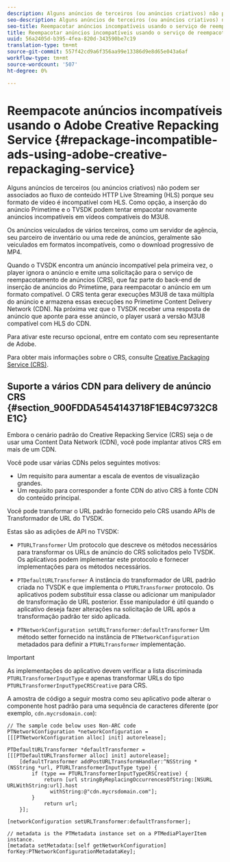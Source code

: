 ```yaml
---
description: Alguns anúncios de terceiros (ou anúncios criativos) não podem ser associados ao fluxo de conteúdo HTTP Live Streaming (HLS) porque seu formato de vídeo é incompatível com HLS. Como opção, a inserção do anúncio Primetime e o TVSDK podem tentar empacotar novamente anúncios incompatíveis em vídeos compatíveis do M3U8.
seo-description: Alguns anúncios de terceiros (ou anúncios criativos) não podem ser associados ao fluxo de conteúdo HTTP Live Streaming (HLS) porque seu formato de vídeo é incompatível com HLS. Como opção, a inserção do anúncio Primetime e o TVSDK podem tentar empacotar novamente anúncios incompatíveis em vídeos compatíveis do M3U8.
seo-title: Reempacotar anúncios incompatíveis usando o serviço de reempacotamento da Creative Adobe
title: Reempacotar anúncios incompatíveis usando o serviço de reempacotamento da Creative Adobe
uuid: 56a2405d-b395-4fea-820d-343590be7c19
translation-type: tm+mt
source-git-commit: 557f42cd9a6f356aa99e13386d9e8d65e043a6af
workflow-type: tm+mt
source-wordcount: '507'
ht-degree: 0%

---
```



# Reempacote anúncios incompatíveis usando o Adobe Creative Repacking Service {#repackage-incompatible-ads-using-adobe-creative-repackaging-service}

Alguns anúncios de terceiros (ou anúncios criativos) não podem ser associados ao fluxo de conteúdo HTTP Live Streaming (HLS) porque seu formato de vídeo é incompatível com HLS. Como opção, a inserção do anúncio Primetime e o TVSDK podem tentar empacotar novamente anúncios incompatíveis em vídeos compatíveis do M3U8.

Os anúncios veiculados de vários terceiros, como um servidor de agência, seu parceiro de inventário ou uma rede de anúncios, geralmente são veiculados em formatos incompatíveis, como o download progressivo de MP4.

Quando o TVSDK encontra um anúncio incompatível pela primeira vez, o player ignora o anúncio e emite uma solicitação para o serviço de reempacotamento de anúncios (CRS), que faz parte do back-end de inserção de anúncios do Primetime, para reempacotar o anúncio em um formato compatível. O CRS tenta gerar execuções M3U8 de taxa múltipla do anúncio e armazena essas execuções no Primetime Content Delivery Network (CDN). Na próxima vez que o TVSDK receber uma resposta de anúncio que aponte para esse anúncio, o player usará a versão M3U8 compatível com HLS do CDN.

Para ativar este recurso opcional, entre em contato com seu representante de Adobe.

Para obter mais informações sobre o CRS, consulte [Creative Packaging Service (CRS)](../../../dynamic-ad-insertion/creative-repackaging-service/crs-overview.md).

## Suporte a vários CDN para delivery de anúncio CRS {#section_900FDDA5454143718F1EB4C9732C8E1C}

Embora o cenário padrão do Creative Repacking Service (CRS) seja o de usar uma Content Data Network (CDN), você pode implantar ativos CRS em mais de um CDN.

Você pode usar várias CDNs pelos seguintes motivos:

* Um requisito para aumentar a escala de eventos de visualização grandes.
* Um requisito para corresponder a fonte CDN do ativo CRS à fonte CDN do conteúdo principal.

Você pode transformar o URL padrão fornecido pelo CRS usando APIs de Transformador de URL do TVSDK.

Estas são as adições de API no TVSDK:

* `PTURLTransformer` Um protocolo que descreve os métodos necessários para transformar os URLs de anúncio do CRS solicitados pelo TVSDK. Os aplicativos podem implementar este protocolo e fornecer implementações para os métodos necessários.

* `PTDefaultURLTransformer` A instância do transformador de URL padrão criada no TVSDK e que implementa o  `PTURLTransformer` protocolo. Os aplicativos podem substituir essa classe ou adicionar um manipulador de transformação de URL posterior. Esse manipulador é útil quando o aplicativo deseja fazer alterações na solicitação de URL após a transformação padrão ter sido aplicada.

* `PTNetworkConfiguration setURLTransformer:defaultTransformer` Um método setter fornecido na instância de  `PTNetworkConfiguration` metadados para definir a  `PTURLTransformer` implementação.

>[!IMPORTANT]
>
>As implementações do aplicativo devem verificar a lista discriminada `PTURLTransformerInputType` e apenas transformar URLs do tipo `PTURLTransformerInputTypeCRSCreative` para CRS.

A amostra de código a seguir mostra como seu aplicativo pode alterar o componente host padrão para uma sequência de caracteres diferente (por exemplo, `cdn.mycrsdomain.com`):

```
// The sample code below uses Non-ARC code 
PTNetworkConfiguration *networkConfiguration = [[[PTNetworkConfiguration alloc] init] autorelease]; 
   
PTDefaultURLTransformer *defaultTransformer = [[[PTDefaultURLTransformer alloc] init] autorelease]; 
    [defaultTransformer addPostURLTransformHandler:^NSString *(NSString *url, PTURLTransformerInputType type) { 
        if (type == PTURLTransformerInputTypeCRSCreative) { 
            return [url stringByReplacingOccurrencesOfString:[NSURL URLWithString:url].host  
              withString:@"cdn.mycrsdomain.com"]; 
        } 
            return url; 
    }]; 
  
[networkConfiguration setURLTransformer:defaultTransformer]; 
   
// metadata is the PTMetadata instance set on a PTMediaPlayerItem instance. 
[metadata setMetadata:[self getNetworkConfiguration] forKey:PTNetworkConfigurationMetadataKey];
```
